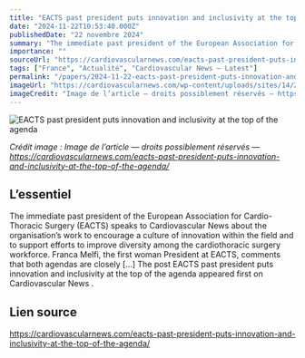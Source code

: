 ```yaml
---
title: "EACTS past president puts innovation and inclusivity at the top of the agenda"
date: "2024-11-22T10:53:40.000Z"
publishedDate: "22 novembre 2024"
summary: "The immediate past president of the European Association for Cardio-Thoracic Surgery (EACTS) speaks to Cardiovascular News about the organisation’s work to encourage a culture of innovation within the field and to support efforts to improve diversity among the cardiothoracic surgery workforce. Franca Melfi, the first woman President at EACTS, comments that both agendas are closely [&#8230;] The post EACTS past president puts innovation and inclusivity at the top of the agenda appeared first on Cardiovascular News ."
importance: ""
sourceUrl: "https://cardiovascularnews.com/eacts-past-president-puts-innovation-and-inclusivity-at-the-top-of-the-agenda/"
tags: ["France", "Actualité", "Cardiovascular News — Latest"]
permalink: "/papers/2024-11-22-eacts-past-president-puts-innovation-and-inclusivity-at-the-top-of-the-agenda"
imageUrl: "https://cardiovascularnews.com/wp-content/uploads/sites/14/2024/11/Franca-Melfi-scaled.jpg"
imageCredit: "Image de l’article — droits possiblement réservés — https://cardiovascularnews.com/eacts-past-president-puts-innovation-and-inclusivity-at-the-top-of-the-agenda/"
---
```


![EACTS past president puts innovation and inclusivity at the top of the agenda](https://cardiovascularnews.com/wp-content/uploads/sites/14/2024/11/Franca-Melfi-scaled.jpg)

*Crédit image : Image de l’article — droits possiblement réservés — https://cardiovascularnews.com/eacts-past-president-puts-innovation-and-inclusivity-at-the-top-of-the-agenda/*

## L’essentiel

The immediate past president of the European Association for Cardio-Thoracic Surgery (EACTS) speaks to Cardiovascular News about the organisation’s work to encourage a culture of innovation within the field and to support efforts to improve diversity among the cardiothoracic surgery workforce. Franca Melfi, the first woman President at EACTS, comments that both agendas are closely [&#8230;] The post EACTS past president puts innovation and inclusivity at the top of the agenda appeared first on Cardiovascular News .

## Lien source

https://cardiovascularnews.com/eacts-past-president-puts-innovation-and-inclusivity-at-the-top-of-the-agenda/
